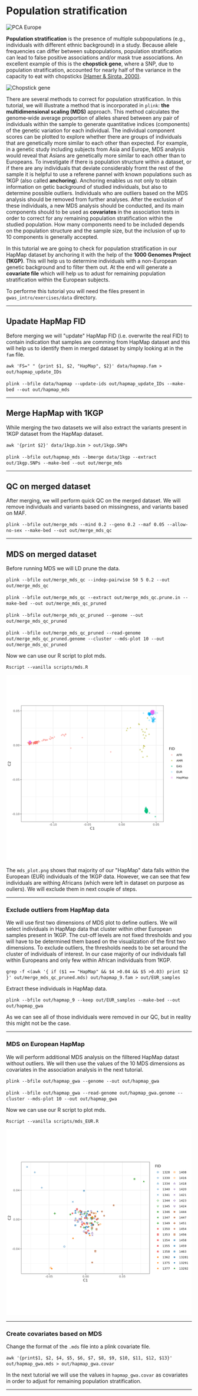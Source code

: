 # Population stratification

![PCA Europe](https://whyevolutionistrue.com/wp-content/uploads/2012/02/picture-210.png)

__Population stratification__ is the presence of multiple subpopulations (e.g., individuals with different ethnic background) in a study. Because allele frequencies can differ between subpopulations, population stratification can lead to false positive associations and/or mask true associations. An excellent example of this is the __chopstick gene__, where a SNP, due to population stratification, accounted for nearly half of the variance in the capacity to eat with chopsticks [(Hamer & Sirota, 2000)](https://www.nature.com/articles/4000662).

![Chopstick gene](https://pbs.twimg.com/media/EcOkZTDXgAYhr0w?format=jpg&name=large)

There are several methods to correct for population stratification. In this tutorial, we will illustrate a method that is incorporated in `plink`: __the multidimensional scaling (MDS)__ approach. This method calculates the genome‐wide average proportion of alleles shared between any pair of individuals within the sample to generate quantitative indices (components) of the genetic variation for each individual. The individual component scores can be plotted to explore whether there are groups of individuals that are genetically more similar to each other than expected. For example, in a genetic study including subjects from Asia and Europe, MDS analysis would reveal that Asians are genetically more similar to each other than to Europeans. To investigate if there is population structure within a dataset, or if there are any individuals that deviate considerably fromt the rest of the sample it is helpful to use a referene pannel with known populations such as 1KGP (also called __anchoring__). Anchoring enables us not only to obtain information on getic background of studied individuals, but also to determine possible outliers. Individuals who are outliers based on the MDS analysis should be removed from further analyses. After the exclusion of these individuals, a new MDS analysis should be conducted, and its main components should to be used as __covariates__ in the association tests in order to correct for any remaining population stratification within the studied population. How many components need to be included depends on the population structure and the sample size, but the inclusion of up to 10 components is generally accepted.

In this tutorial we are going to check for population stratification in our HapMap dataset by anchoring it with the help of the __1000 Genomes Project (1KGP)__. This will help us to determine individuals with a non-European genetic background and to filter them out. At the end will generate a __covariate file__ which will help us to adust for remaining population stratification within the European subjects.

To performe this tutorial you will need the files present in `gwas_intro/exercises/data` directory.

----

## Upadate HapMap FID

Before merging we will "update" HapMap FID (i.e. overwrite the real FID) to contain indication that samples are comming from HapMap dataset and this will help us to identify them in merged dataset by simply looking at in the `fam` file.

    awk 'FS=" " {print $1, $2, "HapMap", $2}' data/hapmap.fam > out/hapmap_update_IDs

    plink --bfile data/hapmap --update-ids out/hapmap_update_IDs --make-bed --out out/hapmap_mds

----

## Merge HapMap with 1KGP

While merging the two datasets we will also extract the variants present in 1KGP dataset from the HapMap dataset.

    awk '{print $2}' data/1kgp.bim > out/1kgp.SNPs
    
    plink --bfile out/hapmap_mds --bmerge data/1kgp --extract out/1kgp.SNPs --make-bed --out out/merge_mds

----

## QC on merged dataset

After merging, we will perform quick QC on the merged dataset. We will remove individuals and variants based on missingness, and variants based on MAF.

    plink --bfile out/merge_mds --mind 0.2 --geno 0.2 --maf 0.05 --allow-no-sex --make-bed --out out/merge_mds_qc

----

## MDS on merged dataset

Before running MDS we will LD prune the data.

    plink --bfile out/merge_mds_qc --indep-pairwise 50 5 0.2 --out out/merge_mds_qc

    plink --bfile out/merge_mds_qc --extract out/merge_mds_qc.prune.in --make-bed --out out/merge_mds_qc_pruned

    plink --bfile out/merge_mds_qc_pruned --genome --out out/merge_mds_qc_pruned

    plink --bfile out/merge_mds_qc_pruned --read-genome out/merge_mds_qc_pruned.genome --cluster --mds-plot 10 --out out/merge_mds_qc_pruned

Now we can use our R script to plot mds.
    
    Rscript --vanilla scripts/mds.R

![mds](pics/mds_plot.png)

The `mds_plot.png` shows that majority of our "HapMap" data falls within the European (EUR) individuals of the 1KGP data. However, we can see that few individuals are withing Africans (which were left in dataset on purpose as ouliers). We will exclude them in next couple of steps. 

----

### Exclude outliers from HapMap data

We will use first two dimensions of MDS plot to define outliers. We will select individuals in HapMap data that cluster within other European samples present in 1KGP. The cut-off levels are not fixed thresholds and you will have to be determined them based on the visualization of the first two dimensions. To exclude outliers, the thresholds needs to be set around the cluster of individuals of interest. In our case majority of our individuals fall within Europeans and only few within African individuals from 1KGP.

    grep -f <(awk '{ if ($1 == "HapMap" && $4 >0.04 && $5 >0.03) print $2 }' out/merge_mds_qc_pruned.mds) out/hapmap_9.fam > out/EUR_samples

Extract these individuals in HapMap data.

    plink --bfile out/hapmap_9 --keep out/EUR_samples --make-bed --out out/hapmap_gwa

As we can see all of those individuals were removed in our QC, but in reality this might not be the case.

----

### MDS on European HapMap

We will perform additional MDS analysis on the filltered HapMap datast without outliers. We will then use the values of the 10 MDS dimensions as covariates in the association analysis in the next tutorial.

    plink --bfile out/hapmap_gwa --genome --out out/hapmap_gwa

    plink --bfile out/hapmap_gwa --read-genome out/hapmap_gwa.genome --cluster --mds-plot 10 --out out/hapmap_gwa

Now we can use our R script to plot mds.
    
    Rscript --vanilla scripts/mds_EUR.R

![mds_EUR](pics/mds_EUR_plot.png)

----

### Create covariates based on MDS

Change the format of the `.mds` file into a plink covariate file.

    awk '{print$1, $2, $4, $5, $6, $7, $8, $9, $10, $11, $12, $13}' out/hapmap_gwa.mds > out/hapmap_gwa.covar

In the next tutorial we will use the values in `hapmap_gwa.covar` as covariates in order to adjust for remaining population stratification.

----